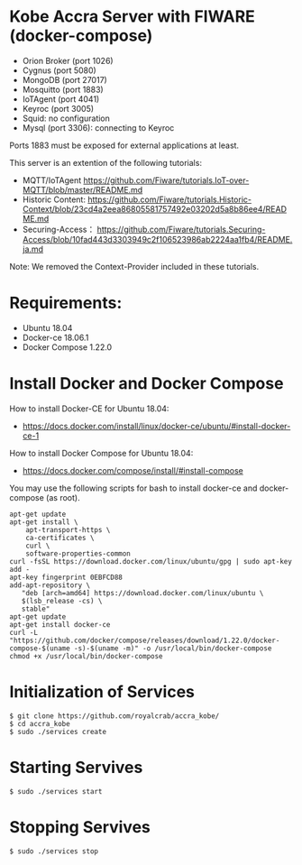 # Kobe Accra Server with FIWARE (docker-compose)

- Orion Broker (port 1026)
- Cygnus (port 5080)
- MongoDB (port 27017)
- Mosquitto (port 1883)
- IoTAgent (port 4041)
- Keyroc (port 3005)
- Squid: no configuration
- Mysql (port 3306): connecting to Keyroc

Ports 1883 must be exposed for external applications at least.

This server is an extention of the following tutorials:
- MQTT/IoTAgent https://github.com/Fiware/tutorials.IoT-over-MQTT/blob/master/README.md
- Historic Content: https://github.com/Fiware/tutorials.Historic-Context/blob/23cd4a2eea86805581757492e03202d5a8b86ee4/README.md
- Securing-Access： https://github.com/Fiware/tutorials.Securing-Access/blob/10fad443d3303949c2f106523986ab2224aa1fb4/README.ja.md

Note: We removed the Context-Provider included in these tutorials.

# Requirements:

- Ubuntu 18.04
- Docker-ce 18.06.1
- Docker Compose 1.22.0

# Install Docker and Docker Compose

How to install Docker-CE for Ubuntu 18.04: 
- https://docs.docker.com/install/linux/docker-ce/ubuntu/#install-docker-ce-1

How to install Docker Compose for Ubuntu 18.04:
- https://docs.docker.com/compose/install/#install-compose

You may use the following scripts for bash to install docker-ce and docker-compose (as root).

```
apt-get update
apt-get install \
    apt-transport-https \
    ca-certificates \
    curl \
    software-properties-common
curl -fsSL https://download.docker.com/linux/ubuntu/gpg | sudo apt-key add - 
apt-key fingerprint 0EBFCD88
add-apt-repository \
   "deb [arch=amd64] https://download.docker.com/linux/ubuntu \
   $(lsb_release -cs) \
   stable"
apt-get update
apt-get install docker-ce
curl -L "https://github.com/docker/compose/releases/download/1.22.0/docker-compose-$(uname -s)-$(uname -m)" -o /usr/local/bin/docker-compose
chmod +x /usr/local/bin/docker-compose
```

# Initialization of Services

```
$ git clone https://github.com/royalcrab/accra_kobe/
$ cd accra_kobe
$ sudo ./services create
```

# Starting Servives

```
$ sudo ./services start
```

# Stopping Servives

```
$ sudo ./services stop
```

